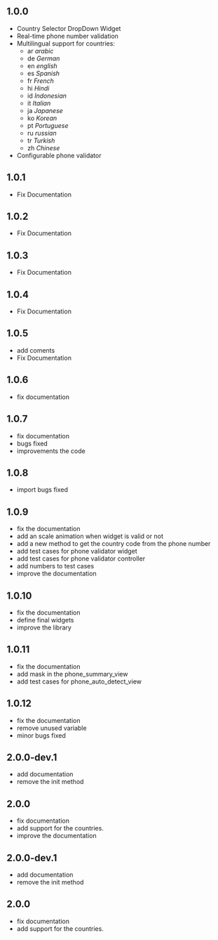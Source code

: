 ## 1.0.0

- Country Selector DropDown Widget
- Real-time phone number validation
- Multilingual support for countries: 
  - ar *arabic*
  - de *German*
  - en *english*
  - es *Spanish*
  - fr *French*
  - hi *Hindi*
  - id *Indonesian*
  - it *Italian*
  - ja *Japanese*
  - ko *Korean*
  - pt *Portuguese*
  - ru *russian*
  - tr *Turkish*
  - zh *Chinese*
- Configurable phone validator

## 1.0.1
- Fix Documentation

## 1.0.2
- Fix Documentation

## 1.0.3
- Fix Documentation
## 1.0.4
- Fix Documentation

## 1.0.5
- add coments
- Fix Documentation

## 1.0.6
- fix documentation

## 1.0.7
- fix documentation
- bugs fixed
- improvements the code

## 1.0.8
- import bugs fixed

## 1.0.9
- fix the documentation
- add an scale animation when widget is valid or not
- add a new method to get the country code from the phone number
- add test cases for phone validator widget
- add test cases for phone validator controller
- add numbers to test cases
- improve the documentation

## 1.0.10
- fix the documentation
- define final widgets
- improve the library

## 1.0.11
- fix the documentation
- add mask in the phone_summary_view
- add test cases for phone_auto_detect_view

## 1.0.12
- fix the documentation
- remove unused variable
- minor bugs fixed

## 2.0.0-dev.1
- add documentation
- remove the init method

## 2.0.0
- fix documentation
- add support for the countries.
- improve the documentation

## 2.0.0-dev.1
- add documentation
- remove the init method

## 2.0.0
- fix documentation
- add support for the countries.
